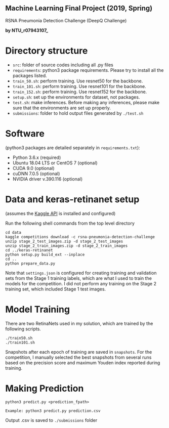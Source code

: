 ## Machine Learning Final Project (2019, Spring)
RSNA Pneumonia Detection Challenge (DeepQ Challenge)

**by NTU_r07943107_**

# Directory structure

- `src`: folder of source codes including all .py files
- `requirements`: python3 package requirements. Please try to install all the packages listed.
- `train_50.sh`: perform training. Use resnet50 for the backbone.
- `train_101.sh`: perform training. Use resnet101 for the backbone.
- `train_152.sh`: perform training. Use resnet152 for the backbone.
- `setup.sh`: set up the environments for dataset, not packages.
- `test.sh`: make inferences. Before making any inferences, please make sure that the environments are set up properly.
- `submissions`: folder to hold output files generated by `./test.sh`

# Software 
(python3 packages are detailed separately in `requirements.txt`):

- Python 3.6.x (required)
- Ubuntu 18.04 LTS or CentOS 7 (optional)
- CUDA 9.0 (optional)
- cuDNN 7.0.5 (optional)
- NVIDIA driver v.390.116 (optional)

# Data and keras-retinanet setup 
(assumes the [Kaggle API](https://github.com/Kaggle/kaggle-api) is installed and configured)

Run the following shell commands from the top level directory

	cd data
	kaggle competitions download -c rsna-pneumonia-detection-challenge
	unzip stage_2_test_images.zip -d stage_2_test_images
	unzip stage_2_train_images.zip -d stage_2_train_images
	cd ../keras-retinanet
	python setup.py build_ext --inplace
	cd ..
	python prepare_data.py

Note that `settings.json` is configured for creating training and validation sets from the Stage 1 training labels, which are what I used to train the models for the competition.  I did not perform any training on the Stage 2 training set, which included Stage 1 test images.

# Model Training

There are two RetinaNets used in my solution, which are trained by the following scripts.

	./train50.sh
	./train101.sh

Snapshots after each epoch of training are saved in `snapshots`.  For the competition, I manually selected the best snapshots from several runs based on the precision score and maximum Youden index reported during training. 


# Making Prediction

	python3 predict.py <prediction_fpath>

    Example: python3 predict.py prediction.csv

Output .csv is saved to `./submissions` folder
